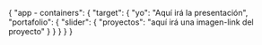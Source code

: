 {
	"app - containers": {
		"target": {
			"yo": "Aquí irá la presentación",
			"portafolio": {
				"slider": {
					"proyectos": "aquí irá una imagen-link del proyecto"
				}
			} 
		}
	}
}